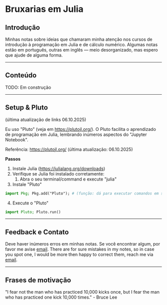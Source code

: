 # Bruxarias em Julia

## Introdução

Minhas notas sobre ideias que chamaram minha atenção nos cursos de introdução à programação em Julia e de cálculo numérico. Algumas notas estão em português, outras em inglês — meio desorganizado, mas espero que ajude de alguma forma.

---

## Conteúdo

TODO: Em construção

---

## Setup & Pluto
(última atualização de links 06.10.2025)

Eu uso "Pluto" (veja em https://plutojl.org/). O Pluto facilita o aprendizado de programação em Julia, lembrando inúmeros aspectos do "Jupyter Notebook".

Referência: https://plutojl.org/ (última atualização: 06.10.2025)

**Passos**

1. Instale Julia (https://julialang.org/downloads)
2. Verifique se Julia foi instalado corretamente:
   1. Abra o seu terminal/command e execute "julia"
3. Instale "Pluto"

```julia
import Pkg; Pkg.add("Pluto"); # (função: dá para executar comandos em sequência no terminal do Julia; 1. importamos "Pkg"; e em seguida falamos para ele instalar com 2. Pkg.add("Pluto"))
```

4. Execute o "Pluto"

```julia
import Pluto; Pluto.run()
```

---

## Feedback e Contato
Deve haver inúmeros erros em minhas notas. Se você encontrar algum, por favor me avise [email](l.perasolovicentim@gmail.com).
There are for sure mistakes in my notes, so in case you spot one, I would be more then happy to correct them, reach me via [email](l.perasolovicentim@gmail.com).

---

## Frases de motivação

"I fear not the man who has practiced 10,000 kicks once, but I fear the man who has practiced one kick 10,000 times." - Bruce Lee

